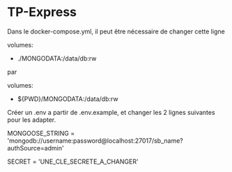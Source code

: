 # TP-Express

Dans le docker-compose.yml, il peut être nécessaire de changer cette ligne

volumes:
- ./MONGODATA:/data/db:rw

par

volumes:
- ${PWD}/MONGODATA:/data/db:rw


Créer un .env a partir de .env.example, et changer les 2 lignes suivantes pour les adapter.

MONGOOSE_STRING = 'mongodb://username:password@localhost:27017/sb_name?authSource=admin'

SECRET = 'UNE_CLE_SECRETE_A_CHANGER'
